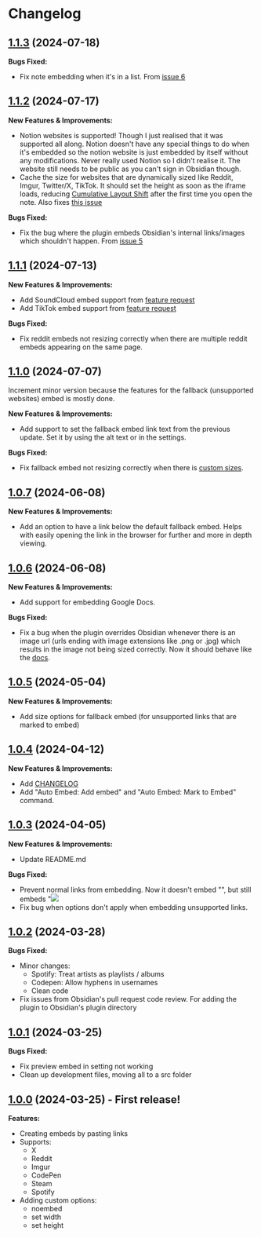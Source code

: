 # Changelog

## [1.1.3](https://github.com/GnoxNahte/obsidian-auto-embed/tree/1.1.3) (2024-07-18)

**Bugs Fixed:**
- Fix note embedding when it's in a list. From [issue 6](https://github.com/GnoxNahte/obsidian-auto-embed/issues/6)

## [1.1.2](https://github.com/GnoxNahte/obsidian-auto-embed/tree/1.1.2) (2024-07-17)

**New Features & Improvements:**
- Notion websites is supported! Though I just realised that it was supported all along. Notion doesn't have any special things to do when it's embedded so the notion website is just embedded by itself without any modifications. Never really used Notion so I didn't realise it. The website still needs to be public as you can't sign in Obsidian though.
- Cache the size for websites that are dynamically sized like Reddit, Imgur, Twitter/X, TikTok. It should set the height as soon as the iframe loads, reducing [Cumulative Layout Shift](https://web.dev/articles/cls) after the first time you open the note. Also fixes [this issue](https://github.com/GnoxNahte/obsidian-auto-embed/issues/4)

**Bugs Fixed:**
- Fix the bug where the plugin embeds Obsidian's internal links/images which shouldn't happen. From [issue 5](https://github.com/GnoxNahte/obsidian-auto-embed/issues/5)

## [1.1.1](https://github.com/GnoxNahte/obsidian-auto-embed/tree/1.1.1) (2024-07-13)

**New Features & Improvements:**
- Add SoundCloud embed support from [feature request](https://github.com/GnoxNahte/obsidian-auto-embed/issues/3)
- Add TikTok embed support from [feature request](https://github.com/GnoxNahte/obsidian-auto-embed/issues/4)

**Bugs Fixed:**
- Fix reddit embeds not resizing correctly when there are multiple reddit embeds appearing on the same page.

## [1.1.0](https://github.com/GnoxNahte/obsidian-auto-embed/tree/1.1.0) (2024-07-07)

Increment minor version because the features for the fallback (unsupported websites) embed is mostly done.

**New Features & Improvements:**
- Add support to set the fallback embed link text from the previous update. Set it by using the alt text or in the settings.

**Bugs Fixed:**
- Fix fallback embed not resizing correctly when there is [custom sizes](https://github.com/GnoxNahte/obsidian-auto-embed/tree/main#all-options).

## [1.0.7](https://github.com/GnoxNahte/obsidian-auto-embed/tree/1.0.7) (2024-06-08)

**New Features & Improvements:**
- Add an option to have a link below the default fallback embed. Helps with easily opening the link in the browser for further and more in depth viewing.

## [1.0.6](https://github.com/GnoxNahte/obsidian-auto-embed/tree/1.0.6) (2024-06-08)

**New Features & Improvements:**
- Add support for embedding Google Docs.

**Bugs Fixed:**
- Fix a bug when the plugin overrides Obsidian whenever there is an image url (urls ending with image extensions like .png or .jpg) which results in the image not being sized correctly. Now it should behave like the [docs](https://help.obsidian.md/Linking+notes+and+files/Embed+files#Embed+an+image+in+a+note).

## [1.0.5](https://github.com/GnoxNahte/obsidian-auto-embed/tree/1.0.5) (2024-05-04)

**New Features & Improvements:**
- Add size options for fallback embed (for unsupported links that are marked to embed)

## [1.0.4](https://github.com/GnoxNahte/obsidian-auto-embed/tree/1.0.4) (2024-04-12)

**New Features & Improvements:**
- Add [CHANGELOG](https://github.com/GnoxNahte/obsidian-auto-embed/blob/main/CHANGELOG.md)
- Add "Auto Embed: Add embed" and "Auto Embed: Mark to Embed" command. 

## [1.0.3](https://github.com/GnoxNahte/obsidian-auto-embed/tree/1.0.3) (2024-04-05)

**New Features & Improvements:**
- Update README.md

**Bugs Fixed:**
- Prevent normal links from embedding. Now it doesn't embed "[](link)", but still embeds "![](link)
- Fix bug when options don't apply when embedding unsupported links.

## [1.0.2](https://github.com/GnoxNahte/obsidian-auto-embed/tree/1.0.2) (2024-03-28)

**Bugs Fixed:**
- Minor changes:
    - Spotify: Treat artists as playlists / albums
    - Codepen: Allow hyphens in usernames
    - Clean code
- Fix issues from Obsidian's pull request code review. For adding the plugin to Obsidian's plugin directory

## [1.0.1](https://github.com/GnoxNahte/obsidian-auto-embed/tree/1.0.1) (2024-03-25)

**Bugs Fixed:**
- Fix preview embed in setting not working
- Clean up development files, moving all to a src folder

## [1.0.0](https://github.com/GnoxNahte/obsidian-auto-embed/tree/1.0.0) (2024-03-25) - First release!

**Features:**
- Creating embeds by pasting links
- Supports: 
    - X 
    - Reddit
    - Imgur
    - CodePen
    - Steam 
    - Spotify
- Adding custom options:
    - noembed
    - set width
    - set height


<!-- Template
DO THIS, DON'T COPY: 
REPLACE 1.0.x (link title and url tree link) AND DATE

## [1.0.x](https://github.com/GnoxNahte/obsidian-auto-embed/tree/1.0.x) (2024-xx-xx)

**New Features & Improvements:**
- 

**Bugs Fixed:**
- 
-->